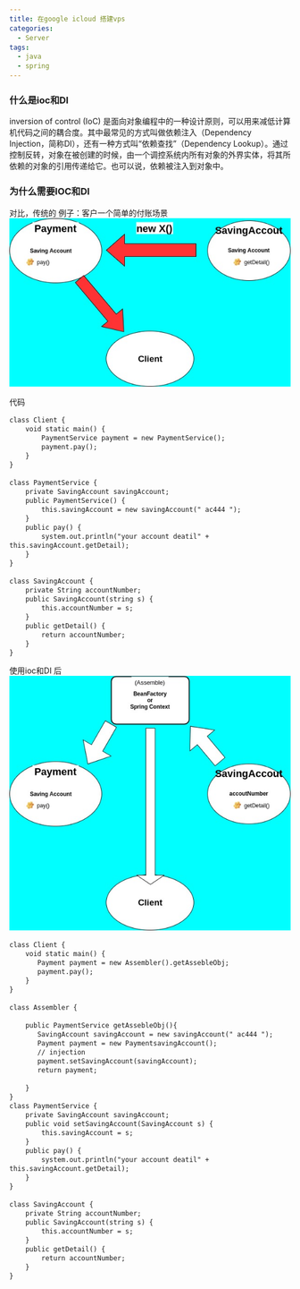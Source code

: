 ```yaml
---
title: 在google icloud 搭建vps
categories:
  - Server
tags:
  - java
  - spring
---
```


### 什么是ioc和DI

inversion of control (IoC) 是面向对象编程中的一种设计原则，可以用来减低计算机代码之间的耦合度。其中最常见的方式叫做依赖注入（Dependency Injection，简称DI），还有一种方式叫“依赖查找”（Dependency Lookup）。通过控制反转，对象在被创建的时候，由一个调控系统内所有对象的外界实体，将其所依赖的对象的引用传递给它。也可以说，依赖被注入到对象中。


### 为什么需要IOC和DI

对比，传统的
例子：客户一个简单的付账场景
<img src="/assets/images/sprisngico.jpg">

代码
```
class Client {
    void static main() {
        PaymentService payment = new PaymentService();
        payment.pay();
    }
}

class PaymentService {
    private SavingAccount savingAccount;
    public PaymentService() {
        this.savingAccount = new savingAccount(" ac444 ");
    }
    public pay() {
        system.out.println("your account deatil" + this.savingAccount.getDetail);
    }
}

class SavingAccount {
    private String accountNumber;
    public SavingAccount(string s) {
        this.accountNumber = s;
    }
    public getDetail() {
        return accountNumber;
    }
}

```


使用ioc和DI 后
<img src="/assets/images/springbeacn.jpg">

```
class Client {
    void static main() {
       Payment payment = new Assembler().getAssebleObj;
       payment.pay();
    }
}

class Assembler {

    public PaymentService getAssebleObj(){
       SavingAccount savingAccount = new savingAccount(" ac444 ");
       Payment payment = new PaymentsavingAccount();
       // injection
       payment.setSavingAccount(savingAccount);
       return payment;
       
    }
}
class PaymentService {
    private SavingAccount savingAccount;
    public void setSavingAccount(SavingAccount s) {
        this.savingAccount = s;
    }
    public pay() {
        system.out.println("your account deatil" + this.savingAccount.getDetail);
    }
}

class SavingAccount {
    private String accountNumber;
    public SavingAccount(string s) {
        this.accountNumber = s;
    }
    public getDetail() {
        return accountNumber;
    }
}
```

